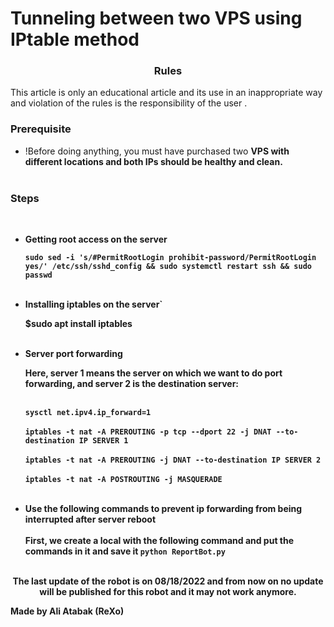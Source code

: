 # Tunneling between two VPS using IPtable method

<h3><p align="center">Rules</p></h3>

This article is only an educational article and its use in an inappropriate way and violation of the rules is the responsibility of the user .
 
 
  
<h3><p align="left">Prerequisite</p></h3>
  
- !Before doing anything, you must have purchased two <b>VPS with different locations and both IPs should be <b>healthy and clean</b>.</br></br>
 

  
<h3><p align="left">Steps</p></h3></br>

- Getting root access on the server
   
   `sudo sed -i 's/#PermitRootLogin prohibit-password/PermitRootLogin yes/' /etc/ssh/sshd_config && sudo systemctl restart ssh && sudo passwd`</br></br>
    
 
 - Installing iptables on the server`</br>

    $sudo apt install iptables</br></br>
 
 - Server port forwarding</br>

   Here, server 1 means the server on which we want to do port forwarding, and server 2 is the destination server: </br></br>

   `sysctl net.ipv4.ip_forward=1`</br></br>
   `iptables -t nat -A PREROUTING -p tcp --dport 22 -j DNAT --to-destination IP SERVER 1`</br></br>
   `iptables -t nat -A PREROUTING -j DNAT --to-destination IP SERVER 2`</br></br>
   `iptables -t nat -A POSTROUTING -j MASQUERADE`</br></br>
    
 
  
  
 - Use the following commands to prevent ip forwarding from being interrupted after server reboot</br></br>
     First, we create a local with the following command and put the commands in it and save it
    `python ReportBot.py`</br></br>
 

  <p align="center">The last update of the robot is on 08/18/2022 and from now on no update will be published for this robot and it may not work anymore.</p>
  <b>Made by Ali Atabak (ReXo)</b> 
